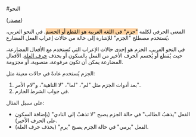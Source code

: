 
#النحو 

([مصدر](https://ansari.chat/))

المعنى الحرفي لكلمة <mark style="background: #FFB86CA6;">"جزم" في اللغة العربية هو القطع أو الحسم</mark>. في النحو العربي، يُستخدم مصطلح "الجزم" للإشارة إلى حالة من حالات إعراب الفعل المضارع، 

في النحو العربي، الجزم هو إحدى حالات الإعراب التي تُستخدم مع الأفعال المضارعة، حيث يُقطع أو يُحسم الحرف الأخير من الفعل بالسكون أو بحذف [حرف العلة](0.1%20حروف%20العلة.md). الأفعال المضارعة يمكن أن تكون مرفوعة، منصوبة، أو مجزومة. 

الجزم يُستخدم عادةً في حالات معينة مثل:

1. بعد أدوات الجزم مثل "لم"، "لما"، "لا الناهية"، و"لام الأمر".
2. في جواب الشرط الجازم.


على سبيل المثال:
- الفعل "يذهبُ الطالب" في حالة الجزم يصبح "لا تذهبْ إلى النادي" (بإضافة السكون على الحرف الأخير).
- الفعل "يرمي" في حالة الجزم يصبح "يرمِ" (بحذف حرف العلة).
